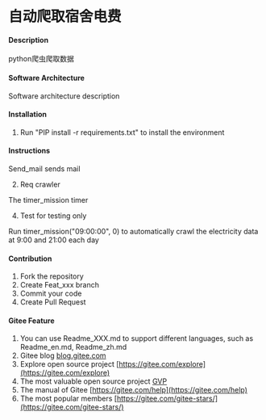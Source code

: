 # 自动爬取宿舍电费

#### Description
python爬虫爬取数据

#### Software Architecture
Software architecture description

#### Installation

1. Run "PIP install -r requirements.txt" to install the environment



#### Instructions



Send_mail sends mail

2. Req crawler

The timer_mission timer

4. Test for testing only

Run timer_mission("09:00:00", 0) to automatically crawl the electricity data at 9:00 and 21:00 each day

#### Contribution

1.  Fork the repository
2.  Create Feat_xxx branch
3.  Commit your code
4.  Create Pull Request


#### Gitee Feature

1.  You can use Readme\_XXX.md to support different languages, such as Readme\_en.md, Readme\_zh.md
2.  Gitee blog [blog.gitee.com](https://blog.gitee.com)
3.  Explore open source project [https://gitee.com/explore](https://gitee.com/explore)
4.  The most valuable open source project [GVP](https://gitee.com/gvp)
5.  The manual of Gitee [https://gitee.com/help](https://gitee.com/help)
6.  The most popular members  [https://gitee.com/gitee-stars/](https://gitee.com/gitee-stars/)
